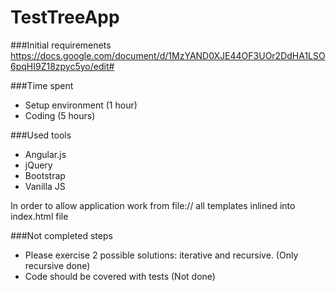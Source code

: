 TestTreeApp
===========


###Initial requiremenets
https://docs.google.com/document/d/1MzYAND0XJE44OF3UOr2DdHA1LSO6pqHI9Z18zpyc5yo/edit#

###Time spent
- Setup environment (1 hour)
- Coding (5 hours)

###Used tools
- Angular.js
- jQuery
- Bootstrap
- Vanilla JS

In order to allow application work from file://  all templates inlined into index.html file

###Not completed steps
- Please exercise 2 possible solutions: iterative and recursive. (Only recursive done)
- Code should be covered with tests (Not done)
